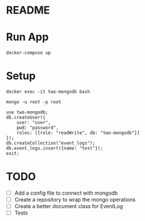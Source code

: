 # README

# Run App
```
docker-compose up
```

# Setup

```
docker exec -it two-mongodb bash
```
```
mongo -u root -p root
```
```
use two-mongodb;
db.createUser({
    user: "user",
    pwd: "password",
    roles: [{role: "readWrite", db: "two-mongodb"}]
});
db.createCollection("event_logs");
db.event_logs.insert({name: "test"});
exit;
```

# TODO

* [ ] Add a config file to connect with mongodb
* [ ] Create a repository to wrap the mongo operations
* [ ] Create a better document class for EventLog
* [ ] Tests